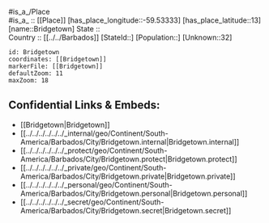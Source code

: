 ﻿---
location: [13,-59.53333] 
mapzoom: [7,12] 
mapmarker: city 
type: City
tags:
- geo/City


SpocWebEntityId: 35906
isDeleted: false
confidential: public

---
#is_a_/Place  
#is_a_ :: [[Place]] 
[has_place_longitude::-59.53333] 
[has_place_latitude::13] 
[name::Bridgetown] 
State ::  
Country :: [[../../Barbados]] 
[StateId::] 
[Population::] 
[Unknown::32] 


```leaflet
id: Bridgetown
coordinates: [[Bridgetown]] 
markerFile: [[Bridgetown]] 
defaultZoom: 11 
maxZoom: 18
```


## Confidential Links & Embeds: 
- [[Bridgetown|Bridgetown]]  
- [[../../../../../../_internal/geo/Continent/South-America/Barbados/City/Bridgetown.internal|Bridgetown.internal]] 
- [[../../../../../../_protect/geo/Continent/South-America/Barbados/City/Bridgetown.protect|Bridgetown.protect]] 
- [[../../../../../../_private/geo/Continent/South-America/Barbados/City/Bridgetown.private|Bridgetown.private]] 
- [[../../../../../../_personal/geo/Continent/South-America/Barbados/City/Bridgetown.personal|Bridgetown.personal]] 
- [[../../../../../../_secret/geo/Continent/South-America/Barbados/City/Bridgetown.secret|Bridgetown.secret]] 
